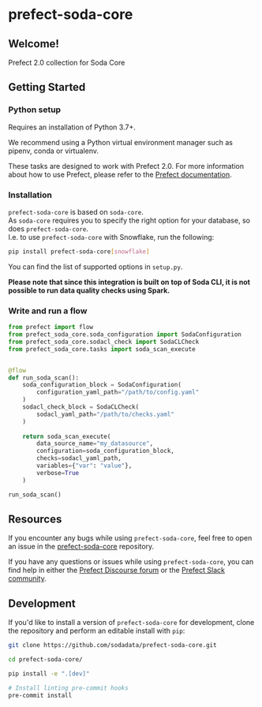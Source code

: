 # prefect-soda-core

## Welcome!

Prefect 2.0 collection for Soda Core

## Getting Started

### Python setup

Requires an installation of Python 3.7+.

We recommend using a Python virtual environment manager such as pipenv, conda or virtualenv.

These tasks are designed to work with Prefect 2.0. For more information about how to use Prefect, please refer to the [Prefect documentation](https://orion-docs.prefect.io/).

### Installation


`prefect-soda-core` is based on `soda-core`.  
As `soda-core` requires you to specify the right option for your database, so does `prefect-soda-core`.  
I.e. to use `prefect-soda-core` with Snowflake, run the following:

```bash
pip install prefect-soda-core[snowflake]
```

You can find the list of supported options in `setup.py`.

**Please note that since this integration is built on top of Soda CLI, it is not possible to run data quality checks using Spark.**

### Write and run a flow

```python
from prefect import flow
from prefect_soda_core.soda_configuration import SodaConfiguration
from prefect_soda_core.sodacl_check import SodaCLCheck
from prefect_soda_core.tasks import soda_scan_execute


@flow
def run_soda_scan():
    soda_configuration_block = SodaConfiguration(
        configuration_yaml_path="/path/to/config.yaml"
    )
    sodacl_check_block = SodaCLCheck(
        sodacl_yaml_path="/path/to/checks.yaml"
    )
    
    return soda_scan_execute(
        data_source_name="my_datasource",
        configuration=soda_configuration_block,
        checks=sodacl_yaml_path,
        variables={"var": "value"},
        verbose=True
    )

run_soda_scan()
```

## Resources

If you encounter any bugs while using `prefect-soda-core`, feel free to open an issue in the [prefect-soda-core](https://github.com/sodadata/prefect-soda-core) repository.

If you have any questions or issues while using `prefect-soda-core`, you can find help in either the [Prefect Discourse forum](https://discourse.prefect.io/) or the [Prefect Slack community](https://prefect.io/slack).

## Development

If you'd like to install a version of `prefect-soda-core` for development, clone the repository and perform an editable install with `pip`:

```bash
git clone https://github.com/sodadata/prefect-soda-core.git

cd prefect-soda-core/

pip install -e ".[dev]"

# Install linting pre-commit hooks
pre-commit install
```
